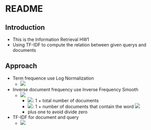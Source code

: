 # README
## Introduction
* This is the Information Retrieval HW1
* Using TF-IDF to compute the relation between given querys and documents

## Approach
* Term frequence use Log Normalization 
    * <img src="https://latex.codecogs.com/gif.latex?TF=1+log_2(tf_{i,j})"/> 
* Inverse document frequency use Inverse Frequency Smooth
    * <img src="https://latex.codecogs.com/gif.latex?IDF=ln(1+\frac{N}{n_i})"/><br>
        * <img src="https://latex.codecogs.com/gif.latex?N"/>: 1 + total number of documents
        * <img src="https://latex.codecogs.com/gif.latex?n_i"/>: 1 + number of documents that contain the word <img src="https://latex.codecogs.com/gif.latex?w_i "/>
        * plus one to avoid divide zero
* TF-IDF for document and query
    * <img src="https://latex.codecogs.com/gif.latex?TFIDF=TF*IDF"/>